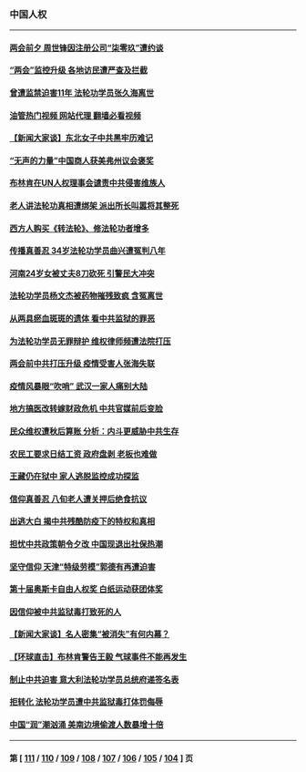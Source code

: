 ### 中国人权
---
#### [两会前夕 周世锋因注册公司“柒零玖”遭约谈](../../pages/ncid278/n13942894.md?03050445) 
#### [“两会”监控升级 各地访民遭严查及拦截](../../pages/ncid278/n13942702.md?03050445) 
#### [曾遭监禁迫害11年 法轮功学员张久海离世](../../pages/ncid278/n13941569.md?03050445) 
#### [油管热门视频 网站代理 翻墙必看视频](http://138.2.39.72:81/youtube.html?epic-marker?03050445)
#### [【新闻大家谈】东北女子中共黑牢历难记](../../pages/ncid278/n13942450.md?03050445) 
#### [“无声的力量”中国商人获美弗州议会褒奖](../../pages/ncid278/n13941208.md?03050445) 
#### [布林肯在UN人权理事会谴责中共侵害维族人](../../pages/ncid278/n13941841.md?03050445) 
#### [老人讲法轮功真相遭绑架 派出所长叫嚣将其整死](../../pages/ncid278/n13939553.md?03050445) 
#### [西方人购买《转法轮》、修法轮功者增多](../../pages/ncid278/n13939369.md?03050445) 
#### [传播真善忍 34岁法轮功学员曲兴遭冤判八年](../../pages/ncid278/n13939536.md?03050445) 
#### [河南24岁女被丈夫8刀砍死 引警民大冲突](../../pages/ncid278/n13939491.md?03050445) 
#### [法轮功学员杨文杰被药物摧残致疯 含冤离世](../../pages/ncid278/n13938659.md?03050445) 
#### [从两具瘀血斑斑的遗体 看中共监狱的罪恶](../../pages/ncid278/n13936388.md?03050445) 
#### [为法轮功学员无罪辩护 维权律师频遭法院打压](../../pages/ncid278/n13937296.md?03050445) 
#### [两会前中共打压升级 疫情受害人张海失联](../../pages/ncid278/n13938299.md?03050445) 
#### [疫情风暴眼“吹哨” 武汉一家人痛别大陆](../../pages/ncid278/n13937906.md?03050445) 
#### [地方搞医改转嫁财政危机 中共官媒前后变脸](../../pages/ncid278/n13937798.md?03050445) 
#### [民众维权遭秋后算账 分析：内斗更威胁中共生存](../../pages/ncid278/n13937839.md?03050445) 
#### [农民工要求日结工资 政府盘剥 老板也难做](../../pages/ncid278/n13936819.md?03050445) 
#### [王藏仍在狱中 家人逃脱监控成功探监](../../pages/ncid278/n13937190.md?03050445) 
#### [信仰真善忍 八旬老人遭关押后绝食抗议](../../pages/ncid278/n13935787.md?03050445) 
#### [出逃大白 揭中共残酷防疫下的特权和真相](../../pages/ncid278/n13936151.md?03050445) 
#### [担忧中共政策朝令夕改 中国现退出社保热潮](../../pages/ncid278/n13935078.md?03050445) 
#### [坚守信仰 天津“特级劳模”郭德有再遭迫害](../../pages/ncid278/n13934725.md?03050445) 
#### [第十届奥斯卡自由人权奖 白纸运动获团体奖](../../pages/ncid278/n13934490.md?03050445) 
#### [因信仰被中共监狱毒打致死的人](../../pages/ncid278/n13934141.md?03050445) 
#### [【新闻大家谈】名人密集“被消失”有何内幕？](../../pages/ncid278/n13934185.md?03050445) 
#### [【环球直击】布林肯警告王毅 气球事件不能再发生](../../pages/ncid278/n13933164.md?03050445) 
#### [制止中共迫害 意大利法轮功学员总统府递签名表](../../pages/ncid278/n13933726.md?03050445) 
#### [拒转化 法轮功学员遭中共监狱毒打体罚侮辱](../../pages/ncid278/n13928989.md?03050445) 
#### [中国“润”潮汹涌 美南边境偷渡人数暴增十倍](../../pages/ncid278/n13933536.md?03050445) 

---
#### 第 [ [111](./111.md?03050445) / [110](./110.md?03050445) / [109](./109.md?03050445) / [108](./108.md?03050445) / [107](./107.md?03050445) / [106](./106.md?03050445) / [105](./105.md?03050445) / [104](./104.md?03050445) ] 页
